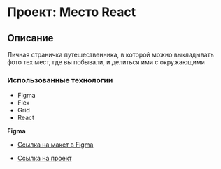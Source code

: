 # Проект: Место React

## Описание
Личная страничка путешественника, в которой можно
выкладывать фото тех мест, где вы побывали, и делиться
ими с окружающими

### Использованные технологии

* Figma
* Flex
* Grid
* React

**Figma**

* [Ссылка на макет в Figma](https://www.figma.com/file/2cn9N9jSkmxD84oJik7xL7/JavaScript.-Sprint-4?node-id=0%3A1)

* [Ссылка на проект]()
